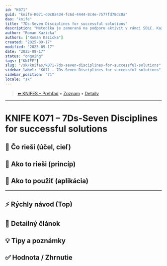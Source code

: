 ```yaml
---
id: "K071"
guid: "knife-K071-d0c8a434-fc6d-4444-8c4e-7577fd78dc0a"
dao: "knife"
title: "7Ds-Seven Disciplines for successful solutions"
description: "Metodika je zameraná na podporu aktivít v rámci SDLC. Každá potencálna iformácia má svoje miesto. A je úplne jedno v akej technológií sa implementuje."
author: "Roman Kazicka"
authors: ["Roman Kazicka"]
created: "2025-09-17"
modified: "2025-09-17"
date: "2025-09-17"
status: "ongoing"
tags: ["KNIFE"]
slug: "/sk/knifes/k071-7ds-seven-disciplines-for-successful-solutions"
sidebar_label: "K071 – 7Ds-Seven Disciplines for successful solutions"
sidebar_position: "71"
locale: "sk"
---
```

<!-- body:start -->

<!-- nav:knifes -->
> [⬅ KNIFES – Prehľad](../overview.md) • [Zoznam](../KNIFE_Overview_List.md) • [Detaily](../KNIFE_Overview_Details.md)
---
# KNIFE K071 – 7Ds-Seven Disciplines for successful solutions

## 🎯 Čo rieši (účel, cieľ)

## 🧩 Ako to rieši (princíp)

## 🧪 Ako to použiť (aplikácia)

---

## ⚡ Rýchly návod (Top)

## 📜 Detailný článok

## 💡 Tipy a poznámky

## ✅ Hodnota / Zhrnutie
